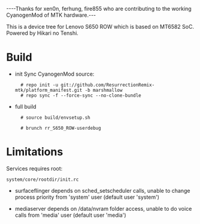 ----Thanks for xen0n, ferhung, fire855 who are contributing to the working CyanogenMod of MTK hardware.---

This is a device tree for Lenovo S650 ROW which is based on MT6582 SoC. Powered by Hikari no Tenshi.
# Build

* init
  Sync CyanogenMod source:

        # repo init -u git://github.com/ResurrectionRemix-mtk/platform_manifest.git -b marshmallow        
        # repo sync -f --force-sync --no-clone-bundle

* full build
        
        # source build/envsetup.sh

        # brunch rr_S650_ROW-userdebug

# Limitations

Services requires root:

`system/core/rootdir/init.rc`

  * surfaceflinger depends on sched_setscheduler calls, unable to change process priority from 'system' user (default user 'system')

  * mediaserver depends on /data/nvram folder access, unable to do voice calls from 'media' user (default user 'media')
